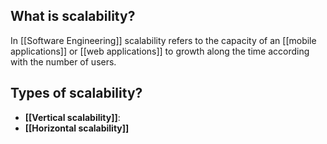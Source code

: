 ## What is scalability?

In [[Software Engineering]] scalability refers to the capacity of an [[mobile applications]] or [[web applications]] to growth along the time according with the number of users.
## Types of scalability?

* **[[Vertical scalability]]**:
* **[[Horizontal scalability]]**
